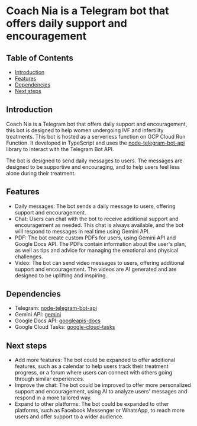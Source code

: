 # Coach Nia is a Telegram bot that offers daily support and encouragement

## Table of Contents

- [Introduction](#introduction)
- [Features](#features)
- [Dependencies](#dependencies)
- [Next steps](#next-steps)

## Introduction

Coach Nia is a Telegram bot that offers daily support and encouragement, this
bot is designed to help women undergoing IVF and infertility treatments. This
bot is hosted as a serverless function on GCP Cloud Run Function. It developed
in TypeScript and uses the
[node-telegram-bot-api](https://www.npmjs.com/package/node-telegram-bot-api)
library to interact with the Telegram Bot API.

The bot is designed to send daily messages to users. The messages are designed
to be supportive and encouraging, and to help users feel less alone during their
treatment.

## Features

- Daily messages: The bot sends a daily message to users, offering support and
  encouragement.
- Chat: Users can chat with the bot to receive additional support and
  encouragement as needed. This chat is always available, and the bot will
  respond to messages in real time using Gemini API.
- PDF: The bot create custom PDFs for users, using Gemini API and Google Docs
  API. The PDFs contain information about the user's plan, as well as tips and
  advice for managing the emotional and physical challenges.
- Video: The bot can send video messages to users, offering additional support
  and encouragement. The videos are AI generated and are designed to be
  uplifting and inspiring.

## Dependencies

- Telegram:
  [node-telegram-bot-api](https://www.npmjs.com/package/node-telegram-bot-api)
- Gemini API: [gemini](https://www.npmjs.com/package/@google/generative-ai)
- Google Docs API:
  [googleapis-docs](https://www.npmjs.com/package/@googleapis/docs)
- Google Cloud Tasks:
  [google-cloud-tasks](https://www.npmjs.com/package/@google-cloud/tasks)

## Next steps

- Add more features: The bot could be expanded to offer additional features,
  such as a calendar to help users track their treatment progress, or a forum
  where users can connect with others going through similar experiences.
- Improve the chat: The bot could be improved to offer more personalized support
  and encouragement, using AI to analyze users' messages and respond in a more
  tailored way.
- Expand to other platforms: The bot could be expanded to other platforms, such
  as Facebook Messenger or WhatsApp, to reach more users and offer support to a
  wider audience.
